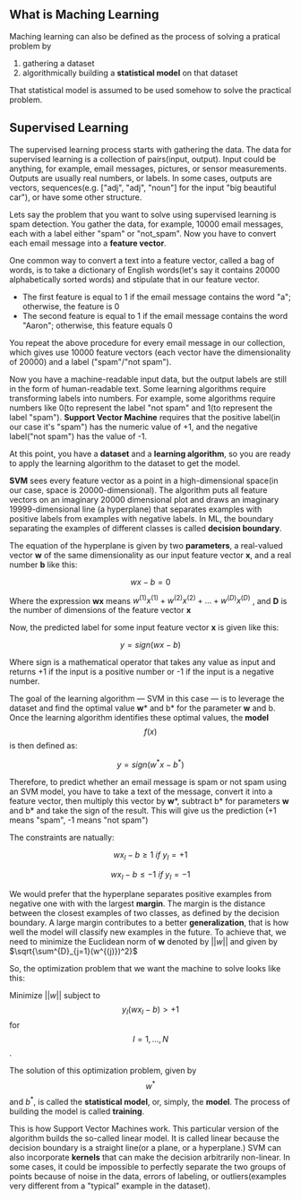 ## What is Maching Learning

Maching learning can also be defined as the process of solving a pratical problem by

1. gathering a dataset
2. algorithmically building a **statistical model** on that dataset

That statistical model is assumed to be used somehow to solve the practical problem.



## Supervised Learning

The supervised learning process starts with gathering the data. The data for supervised learning is a collection of pairs(input, output).  Input could be anything, for example, email messages, pictures, or sensor measurements.  Outputs are usually real numbers, or labels. In some cases, outputs are vectors, sequences(e.g. ["adj", "adj", "noun"] for the input "big beautiful car"), or have some other structure.



Lets say the problem that you want to solve using supervised learning is spam detection. You gather the data, for example, 10000 email messages, each with a label either "spam" or "not_spam". Now you have to convert each email message into a **feature vector**.



One common way to convert a text into a feature vector, called a bag of words, is to take a dictionary of English words(let's say it contains 20000 alphabetically sorted words) and stipulate that in our feature vector.

- The first feature is equal to 1 if the email message contains the word "a"; otherwise,   the feature is 0
- The second feature is equal to 1 if the email message contains the word "Aaron"; otherwise, this feature equals 0



You repeat the above procedure for every email message in our collection, which gives use 10000 feature vectors (each vector have the dimensionality of 20000) and a label ("spam"/"not spam").



Now you have a machine-readable input data, but the output labels are still in the form of human-readable text. Some learning algorithms require transforming labels into numbers. For example, some algorithms require numbers like 0(to represent the label "not spam" and 1(to represent the label "spam").  **Support Vector Machine** requires that the positive label(in our case it's "spam") has the numeric value of +1, and the negative label("not spam") has the value of -1.



At this point, you have a **dataset** and a **learning algorithm**, so you are ready to apply the learning algorithm to the dataset to get the model.



**SVM** sees every feature vector as a point in a high-dimensional space(in our case, space is 20000-dimensional).  The algorithm puts all feature vectors on an imaginary 20000 dimensional plot and draws an imaginary 19999-dimensional line  (a hyperplane) that separates examples with positive labels from examples with negative labels. In ML, the boundary separating the examples of different classes is called **decision boundary**.



The equation of the hyperplane is given by two **parameters**, a real-valued vector **w** of the same dimensionality as our input feature vector **x**, and a real number **b** like this:

$$wx - b = 0$$

Where the expression **wx** means $w^{(1)}x^{(1)} + w^{(2)}x^{(2)} + … +  w^{(D)}x^{(D)}$ , and **D** is the number of dimensions of the feature vector **x**



Now, the predicted label for some input feature vector **x** is given like this:

$$y = sign(wx - b)$$

Where sign is a mathematical operator that takes any value as input and returns +1 if the input is a positive number or -1 if the input is a negative number.



The goal of the learning algorithm —  SVM in this case — is to leverage the dataset and find the optimal value **w*** and b* for the parameter **w** and b. Once the learning algorithm identifies these optimal values, the **model** $$f(x)$$ is then defined as:



$$y = sign(w^{*}x - b^{*})$$



Therefore, to predict whether an email message is spam or not spam using an SVM model, you have to take a text of the message, convert it into a feature vector, then multiply this vector by **w***, subtract b* for parameters **w** and b* and take the sign of the result. This will give us the prediction (+1 means "spam", -1 means "not spam")

The constraints are natually:

$$ wx_{I} - b \ge 1\  if\  y_{I} = +1$$

$$ wx_{I} - b \le -1\  if\  y_{I} = -1$$

We would prefer that the hyperplane separates positive examples from negative one with with the largest **margin**. The margin is the distance between the closest examples of two classes, as defined by the decision boundary. A large margin contributes to a better **generalization**, that is how well the model will classify new examples in the future. To achieve that, we need to minimize the Euclidean norm of  **w** denoted by $||w||$ and given by $\sqrt{\sum^{D}_{j=1}(w^{(j)})^2}$

So, the optimization problem that we want the machine to solve looks like this:



Minimize $||w||$ subject to $$ y_{I}(wx_{I} - b ) \gt +1$$ for $$I = 1, … , N$$.

The solution of this optimization problem, given by $$w^{*}$$ and $b^{*}$, is called the **statistical model**, or, simply, the   **model**. The process of building the model is called **training**.



This is how Support Vector Machines work. This particular version of the algorithm builds the so-called linear model.  It is called linear because the decision boundary is a straight line(or a plane, or a hyperplane.) SVM can also incorporate **kernels** that can make the decision arbitrarily non-linear. In some cases, it could be impossible to perfectly separate the two groups of points because of noise in the data, errors of labeling, or outliers(examples very different from a "typical" example in the dataset). 









